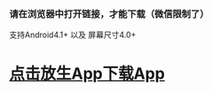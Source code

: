 
### 请在浏览器中打开链接，才能下载（微信限制了）
支持Android4.1+ 以及 屏幕尺寸4.0+
#  <a href='https://github.com/While1true/mahaLives/blob/master/lives_v1.0.5_2019-03-17_release.apk?raw=true'>点击放生App下载App</a>

